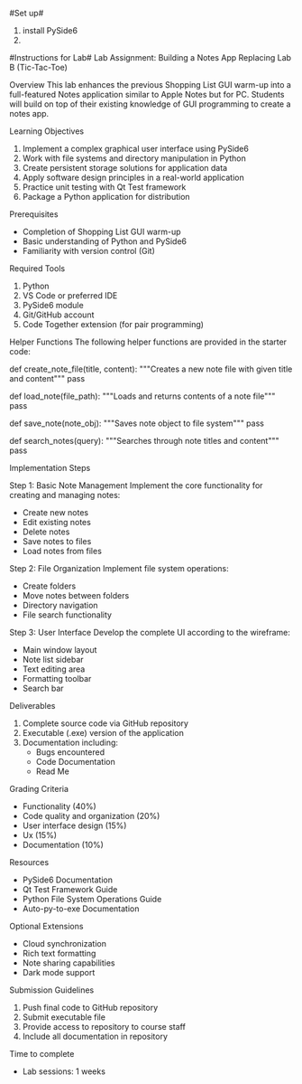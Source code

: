 #Set up#
1. install PySide6
2. 






















#Instructions for Lab#
Lab Assignment: Building a Notes App
Replacing Lab B (Tic-Tac-Toe)

Overview
This lab enhances the previous Shopping List GUI warm-up into a full-featured Notes application similar to Apple Notes but for PC. 
Students will build on top of their existing knowledge of GUI programming to create a notes app.

Learning Objectives
1. Implement a complex graphical user interface using PySide6
2. Work with file systems and directory manipulation in Python
3. Create persistent storage solutions for application data
4. Apply software design principles in a real-world application
5. Practice unit testing with Qt Test framework
6. Package a Python application for distribution

Prerequisites
* Completion of Shopping List GUI warm-up
* Basic understanding of Python and PySide6
* Familiarity with version control (Git)

Required Tools
1. Python 
2. VS Code or preferred IDE
3. PySide6 module
4. Git/GitHub account
5. Code Together extension (for pair programming)

Helper Functions
The following helper functions are provided in the starter code:


def create_note_file(title, content):
    """Creates a new note file with given title and content"""
    pass

def load_note(file_path):
    """Loads and returns contents of a note file"""
    pass

def save_note(note_obj):
    """Saves note object to file system"""
    pass

def search_notes(query):
    """Searches through note titles and content"""
    pass


Implementation Steps

Step 1: Basic Note Management
Implement the core functionality for creating and managing notes:
* Create new notes
* Edit existing notes
* Delete notes
* Save notes to files
* Load notes from files

Step 2: File Organization
Implement file system operations:
* Create folders
* Move notes between folders
* Directory navigation
* File search functionality

Step 3: User Interface
Develop the complete UI according to the wireframe:
* Main window layout
* Note list sidebar
* Text editing area
* Formatting toolbar
* Search bar

Deliverables
1. Complete source code via GitHub repository
2. Executable (.exe) version of the application
4. Documentation including:
   * Bugs encountered
   * Code Documentation
   * Read Me

Grading Criteria
* Functionality (40%)
* Code quality and organization (20%)
* User interface design (15%)
* Ux (15%)
* Documentation (10%)

Resources
* PySide6 Documentation
* Qt Test Framework Guide
* Python File System Operations Guide
* Auto-py-to-exe Documentation

Optional Extensions
* Cloud synchronization
* Rich text formatting
* Note sharing capabilities
* Dark mode support

Submission Guidelines
1. Push final code to GitHub repository
2. Submit executable file
3. Provide access to repository to course staff
4. Include all documentation in repository

 Time to complete
* Lab sessions: 1 weeks
